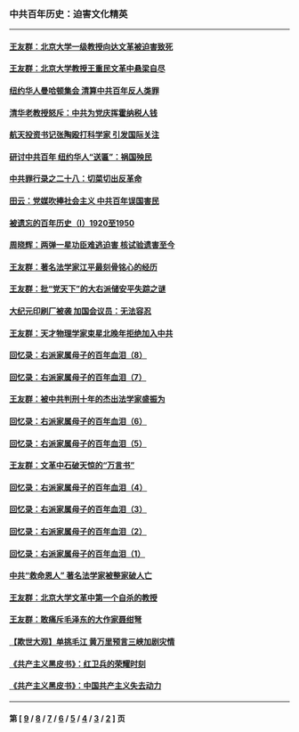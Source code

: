 ### 中共百年历史：迫害文化精英
---
#### [王友群：北京大学一级教授向达文革被迫害致死](../../pages/nf1176111/n13150966.md?08270430) 
#### [王友群：北京大学教授王重民文革中悬梁自尽](../../pages/nf1176111/n13084645.md?08270430) 
#### [纽约华人曼哈顿集会 清算中共百年反人类罪](../../pages/nf1176111/n13084157.md?08270430) 
#### [清华老教授怒斥：中共为党庆挥霍纳税人钱](../../pages/nf1176111/n13071430.md?08270430) 
#### [航天投资书记张陶殴打科学家 引发国际关注](../../pages/nf1176111/n13069132.md?08270430) 
#### [研讨中共百年 纽约华人“送匾”：祸国殃民](../../pages/nf1176111/n13057367.md?08270430) 
#### [中共罪行录之二十八：切菜切出反革命](../../pages/nf1176111/n13030600.md?08270430) 
#### [田云：党媒吹捧社会主义 中共百年误国害民](../../pages/nf1176111/n13006682.md?08270430) 
#### [被遗忘的百年历史（I）1920至1950](../../pages/nf1176111/n12986411.md?08270430) 
#### [周晓辉：两弹一星功臣难逃迫害 核试验遗害至今](../../pages/nf1176111/n12974997.md?08270430) 
#### [王友群：著名法学家江平最刻骨铭心的经历](../../pages/nf1176111/n12970787.md?08270430) 
#### [王友群：批“党天下”的大右派储安平失踪之谜](../../pages/nf1176111/n12954229.md?08270430) 
#### [大纪元印刷厂被袭 加国会议员：无法容忍](../../pages/nf1176111/n12883028.md?08270430) 
#### [王友群：天才物理学家束星北晚年拒绝加入中共](../../pages/nf1176111/n12792913.md?08270430) 
#### [回忆录：右派家属母子的百年血泪（8）](../../pages/nf1176111/n12706196.md?08270430) 
#### [回忆录：右派家属母子的百年血泪（7）](../../pages/nf1176111/n12706191.md?08270430) 
#### [王友群：被中共判刑十年的杰出法学家盛振为](../../pages/nf1176111/n12706141.md?08270430) 
#### [回忆录：右派家属母子的百年血泪（6）](../../pages/nf1176111/n12698863.md?08270430) 
#### [回忆录：右派家属母子的百年血泪（5）](../../pages/nf1176111/n12692515.md?08270430) 
#### [王友群：文革中石破天惊的“万言书”](../../pages/nf1176111/n12690994.md?08270430) 
#### [回忆录：右派家属母子的百年血泪（4）](../../pages/nf1176111/n12686410.md?08270430) 
#### [回忆录：右派家属母子的百年血泪（3）](../../pages/nf1176111/n12683820.md?08270430) 
#### [回忆录：右派家属母子的百年血泪（2）](../../pages/nf1176111/n12679738.md?08270430) 
#### [回忆录：右派家属母子的百年血泪（1）](../../pages/nf1176111/n12678112.md?08270430) 
#### [中共“救命恩人” 著名法学家被整家破人亡](../../pages/nf1176111/n12658168.md?08270430) 
#### [王友群：北京大学文革中第一个自杀的教授](../../pages/nf1176111/n12632697.md?08270430) 
#### [王友群：敢痛斥毛泽东的大作家聂绀弩](../../pages/nf1176111/n12384788.md?08270430) 
#### [【欺世大观】单挑毛江 黄万里预言三峡加剧灾情](../../pages/nf1176111/n12357101.md?08270430) 
#### [《共产主义黑皮书》：红卫兵的荣耀时刻](../../pages/nf1176111/n12190329.md?08270430) 
#### [《共产主义黑皮书》：中国共产主义失去动力](../../pages/nf1176111/n12168749.md?08270430) 

---
#### 第 [ [9](./9.md?08270430) / [8](./8.md?08270430) / [7](./7.md?08270430) / [6](./6.md?08270430) / [5](./5.md?08270430) / [4](./4.md?08270430) / [3](./3.md?08270430) / [2](./2.md?08270430) ] 页
